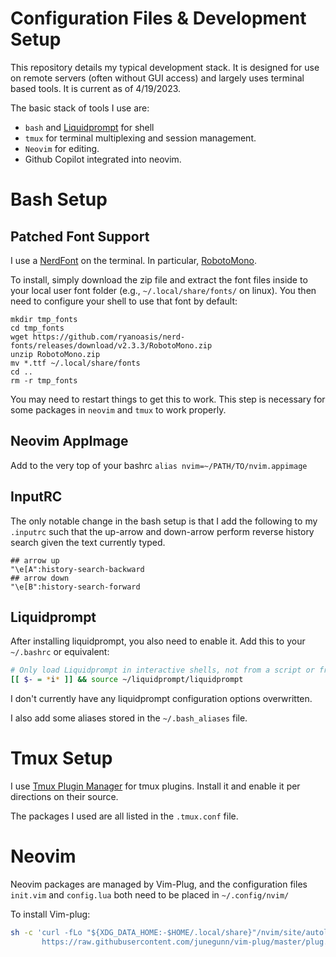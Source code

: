 # Configuration Files & Development Setup
This repository details my typical development stack. It is designed for use on remote servers (often without
GUI access) and largely uses terminal based tools. It is current as of 4/19/2023.

The basic stack of tools I use are:
  * `bash` and [Liquidprompt](https://github.com/nojhan/liquidprompt) for shell
  * `tmux` for terminal multiplexing and session management.
  * `Neovim` for editing.
  * Github Copilot integrated into neovim.

# Bash Setup
## Patched Font Support
I use a [NerdFont](https://www.nerdfonts.com/#home) on the terminal. In particular,
[RobotoMono](https://github.com/ryanoasis/nerd-fonts/releases/download/v2.3.3/RobotoMono.zip).

To install, simply download the zip file and extract the font files inside to your local user font folder
(e.g., `~/.local/share/fonts/` on linux). You then need to configure your shell to use that font by default:

```
mkdir tmp_fonts
cd tmp_fonts
wget https://github.com/ryanoasis/nerd-fonts/releases/download/v2.3.3/RobotoMono.zip
unzip RobotoMono.zip
mv *.ttf ~/.local/share/fonts
cd ..
rm -r tmp_fonts
```

You may need to restart things to get this to work. This step is necessary for some packages in `neovim` and
`tmux` to work properly.

## Neovim AppImage
Add to the very top of your bashrc `alias nvim=~/PATH/TO/nvim.appimage`

## InputRC
The only notable change in the bash setup is that I add the following to my `.inputrc` such that the up-arrow
and down-arrow perform reverse history search given the text currently typed.
```
## arrow up
"\e[A":history-search-backward
## arrow down
"\e[B":history-search-forward
```

## Liquidprompt
After installing liquidprompt, you also need to enable it. Add this to your `~/.bashrc` or equivalent:

```bash
# Only load Liquidprompt in interactive shells, not from a script or from scp
[[ $- = *i* ]] && source ~/liquidprompt/liquidprompt
```

I don't currently have any liquidprompt configuration options overwritten.

I also add some aliases stored in the `~/.bash_aliases` file.

# Tmux Setup
I use [Tmux Plugin Manager](https://github.com/tmux-plugins/tpm) for tmux plugins. Install it and enable it
per directions on their source.

The packages I used are all listed in the `.tmux.conf` file.

# Neovim
Neovim packages are managed by Vim-Plug, and the configuration files `init.vim` and `config.lua` both need to
be placed in `~/.config/nvim/`

To install Vim-plug:
```bash
sh -c 'curl -fLo "${XDG_DATA_HOME:-$HOME/.local/share}"/nvim/site/autoload/plug.vim --create-dirs \
       https://raw.githubusercontent.com/junegunn/vim-plug/master/plug.vim'
```
